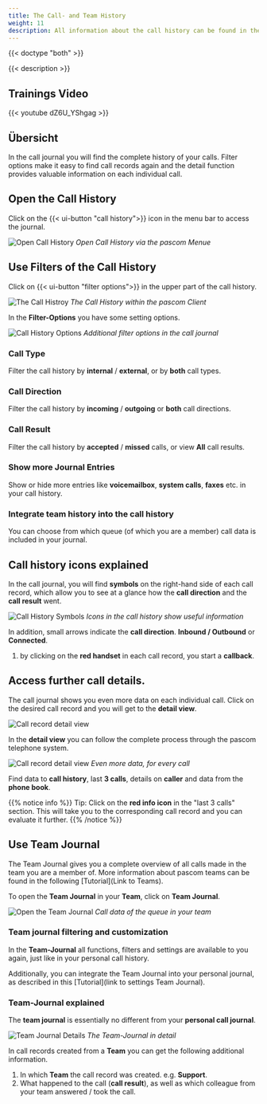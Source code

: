 ```yaml
---
title: The Call- and Team History
weight: 11
description: All information about the call history can be found in the journal of the pascom client
---
```


{{< doctype "both" >}}
 
{{< description >}}

## Trainings Video

{{< youtube dZ6U_YShgag >}} 

## Übersicht


In the call journal you will find the complete history of your calls. Filter options make it easy to find call records again and the detail function provides valuable information on each individual call.

## Open the Call History

Click on the {{< ui-button "call history">}} icon in the menu bar to access the journal.

![Open Call History](open_call_history.jpg)
*Open Call History via the pascom Menue*
</br>

## Use Filters of the Call History

Click on {{< ui-button "filter options">}} in the upper part of the call history.

![The Call Histroy](journal.en.jpg)
*The Call History within the pascom Client*
</br>

In the **Filter-Options** you have some setting options.

![Call History Options](journal_options.en.jpg)
*Additional filter options in the call journal*
</br>

### Call Type

Filter the call history by **internal** / **external**, or by **both** call types.

### Call Direction

Filter the call history by **incoming** / **outgoing** or **both** call directions.

### Call Result

Filter the call history by **accepted** / **missed** calls, or view **All** call results.

### Show more Journal Entries

Show or hide more entries like **voicemailbox**, **system calls**, **faxes** etc. in your call history. 

### Integrate team history into the call history

You can choose from which queue (of which you are a member) call data is included in your journal. 

## Call history icons explained

In the call journal, you will find **symbols** on the right-hand side of each call record, which allow you to see at a glance how the **call direction** and the **call result** went.

![Call History Symbols](colors_explained.en.jpg)
*Icons in the call history show useful information*

In addition, small arrows indicate the **call direction**. **Inbound / Outbound** or **Connected**.

1. by clicking on the **red handset** in each call record, you start a **callback**.

## Access further call details.

The call journal shows you even more data on each individual call. Click on the desired call record and you will get to the **detail view**.

![Call record detail view](journal_details.en.jpg)


In the **detail view** you can follow the complete process through the pascom telephone system.

![Call record detail view](journal_details_view.en.jpg)
*Even more data, for every call*


Find data to **call history**, last **3 calls**, details on **caller** and data from the **phone book**.

{{% notice info %}}
Tip: Click on the **red info icon** in the "last 3 calls" section. This will take you to the corresponding call record and you can evaluate it further.
{{% /notice %}}

## Use Team Journal

The Team Journal gives you a complete overview of all calls made in the team you are a member of. More information about pascom teams can be found in the following [Tutorial](Link to Teams).


To open the **Team Journal** in your **Team**, click on **Team Journal**.

![Open the Team Journal](open_team_journal.en.jpg)
*Call data of the queue in your team*

### Team journal filtering and customization

In the **Team-Journal** all functions, filters and settings are available to you again, just like in your personal call history.

Additionally, you can integrate the Team Journal into your personal journal, as described in this [Tutorial](link to settings Team Journal).

### Team-Journal explained

The **team journal** is essentially no different from your **personal call journal**. 

![Team Journal Details](team_journal_details.en.jpg)
*The Team-Journal in detail*

In call records created from a **Team** you can get the following additional information.

1. In which **Team** the call record was created. e.g. **Support**.
2. What happened to the call (**call result**), as well as which colleague from your team answered / took the call.   

<br />

